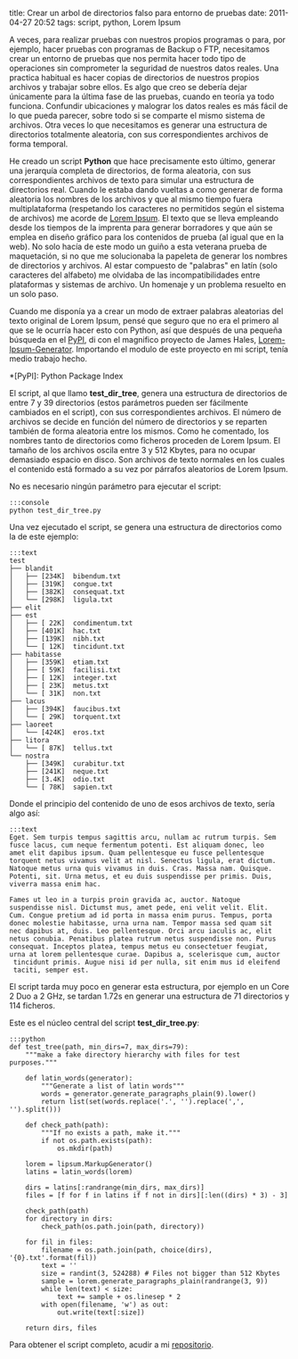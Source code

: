 title: Crear un arbol de directorios falso para entorno de pruebas
date: 2011-04-27 20:52
tags: script, python, Lorem Ipsum

A veces, para realizar pruebas con nuestros propios programas o para, por 
ejemplo, hacer pruebas con programas de Backup o FTP, necesitamos crear un 
entorno de pruebas que nos permita hacer todo tipo de operaciones sin comprometer 
la seguridad de nuestros datos reales. Una practica habitual es hacer copias de 
directorios de nuestros propios archivos y trabajar sobre ellos. Es algo que 
creo se debería dejar únicamente para la última fase de las pruebas, cuando en 
teoría ya todo funciona. Confundir ubicaciones y malograr los datos reales es 
más fácil de lo que pueda parecer, sobre todo si se comparte el mismo sistema de 
archivos. Otra veces lo que necesitamos es generar una estructura de directorios 
totalmente aleatoria, con sus correspondientes archivos de forma temporal. 

He creado un script **Python** que hace precisamente esto último, generar una 
jerarquía completa de directorios, de forma aleatoria, con sus correspondientes 
archivos de texto para simular una estructura de directorios real. Cuando le 
estaba dando vueltas a como generar de forma aleatoria los nombres de los 
archivos y que al mismo tiempo fuera multiplataforma (respetando los caracteres 
no permitidos según el sistema de archivos) me acorde de [Lorem Ipsum][0]. El 
texto que se lleva empleando desde los tiempos de la imprenta para generar 
borradores y que aún se emplea en diseño gráfico para los contenidos de prueba 
(al igual que en la web). No solo hacía de este modo un guiño a esta veterana 
prueba de maquetación, si no que me solucionaba la papeleta de generar los 
nombres de directorios y archivos. Al estar compuesto de "palabras" en latín 
(solo caracteres del alfabeto) me olvidaba de las incompatibilidades entre 
plataformas y sistemas de archivo. Un homenaje y un problema resuelto en un solo 
paso.

  [0]: http://es.wikipedia.org/wiki/Lorem_ipsum

Cuando me disponía ya a crear un modo de extraer palabras aleatorias del texto 
original de Lorem Ipsum, pensé que seguro que no era el primero al que se le 
ocurría hacer esto con Python, así que después de una pequeña búsqueda en el 
[PyPI][1], di con el magnifico proyecto de James Hales, 
[Lorem-Ipsum-Generator][2]. Importando el modulo de este proyecto en mi script, 
tenía medio trabajo hecho.

*[PyPI]: Python Package Index
   
   [1]: http://pypi.python.org/pypi
   [2]: http://code.google.com/p/lorem-ipsum-generator/

El script, al que llamo **test_dir_tree**, genera una estructura de directorios 
de entre 7 y 39 directorios (estos parámetros pueden ser fácilmente cambiados en 
el script), con sus correspondientes archivos. El número de archivos se decide 
en función del número de directorios y se reparten también de forma aleatoria 
entre los mismos. Como he comentado, los nombres tanto de directorios como 
ficheros proceden de Lorem Ipsum. El tamaño de los archivos oscila entre 3 y 512 
Kbytes, para no ocupar demasiado espacio en disco. Son archivos de texto 
normales en los cuales el contenido está formado a su vez por párrafos 
aleatorios de Lorem Ipsum.

No es necesario ningún parámetro para ejecutar el script:

    :::console
    python test_dir_tree.py

Una vez ejecutado el script, se genera una estructura de directorios como la de 
este ejemplo:

    :::text
    test
    ├── blandit
    │   ├── [234K]  bibendum.txt
    │   ├── [319K]  congue.txt
    │   ├── [382K]  consequat.txt
    │   └── [298K]  ligula.txt
    ├── elit
    ├── est
    │   ├── [ 22K]  condimentum.txt
    │   ├── [401K]  hac.txt
    │   ├── [139K]  nibh.txt
    │   └── [ 12K]  tincidunt.txt
    ├── habitasse
    │   ├── [359K]  etiam.txt
    │   ├── [ 59K]  facilisi.txt
    │   ├── [ 12K]  integer.txt
    │   ├── [ 23K]  metus.txt
    │   └── [ 31K]  non.txt
    ├── lacus
    │   ├── [394K]  faucibus.txt
    │   └── [ 29K]  torquent.txt
    ├── laoreet
    │   └── [424K]  eros.txt
    ├── litora
    │   └── [ 87K]  tellus.txt
    └── nostra
        ├── [349K]  curabitur.txt
        ├── [241K]  neque.txt
        ├── [3.4K]  odio.txt
        └── [ 78K]  sapien.txt


Donde el principio del contenido de uno de esos archivos de texto, sería algo así:

    :::text
    Eget. Sem turpis tempus sagittis arcu, nullam ac rutrum turpis. Sem
    fusce lacus, cum neque fermentum potenti. Est aliquam donec, leo
    amet elit dapibus ipsum. Quam pellentesque eu fusce pellentesque
    torquent netus vivamus velit at nisl. Senectus ligula, erat dictum.
    Natoque metus urna quis vivamus in duis. Cras. Massa nam. Quisque.
    Potenti, sit. Urna metus, et eu duis suspendisse per primis. Duis,
    viverra massa enim hac.
    
    Fames ut leo in a turpis proin gravida ac, auctor. Natoque
    suspendisse nisl. Dictumst mus, amet pede, eni velit velit. Elit.
    Cum. Congue pretium ad id porta in massa enim purus. Tempus, porta
    donec molestie habitasse, urna urna nam. Tempor massa sed quam sit
    nec dapibus at, duis. Leo pellentesque. Orci arcu iaculis ac, elit
    netus conubia. Penatibus platea rutrum netus suspendisse non. Purus
    consequat. Inceptos platea, tempus metus eu consectetuer feugiat,
    urna at lorem pellentesque curae. Dapibus a, scelerisque cum, auctor
     tincidunt primis. Augue nisi id per nulla, sit enim mus id eleifend
     taciti, semper est.


El script tarda muy poco en generar esta estructura, por ejemplo en un Core 2 
Duo a 2 GHz, se tardan 1.72s en generar una estructura de 71 directorios y 114 
ficheros.

Este es el núcleo central del script **test_dir_tree.py**:

    :::python
    def test_tree(path, min_dirs=7, max_dirs=79):
        """make a fake directory hierarchy with files for test purposes."""
    
        def latin_words(generator):
            """Generate a list of latin words"""
            words = generator.generate_paragraphs_plain(9).lower()
            return list(set(words.replace('.', '').replace(',', '').split()))
    
        def check_path(path):
            """If no exists a path, make it."""
            if not os.path.exists(path):
                os.mkdir(path)
    
        lorem = lipsum.MarkupGenerator()
        latins = latin_words(lorem)
    
        dirs = latins[:randrange(min_dirs, max_dirs)]
        files = [f for f in latins if f not in dirs][:len((dirs) * 3) - 3]
    
        check_path(path)
        for directory in dirs:
            check_path(os.path.join(path, directory))
    
        for fil in files:
            filename = os.path.join(path, choice(dirs), '{0}.txt'.format(fil))
            text = ''
            size = randint(3, 524288) # Files not bigger than 512 Kbytes
            sample = lorem.generate_paragraphs_plain(randrange(3, 9))
            while len(text) < size:
                text += sample + os.linesep * 2
            with open(filename, 'w') as out:
                out.write(text[:size])
    
        return dirs, files


Para obtener el script completo, acudir a mi [repositorio][3].

  [3]: https://bitbucket.org/joedicastro/python-recipes/src/tip/src/test_dir_tree.py
